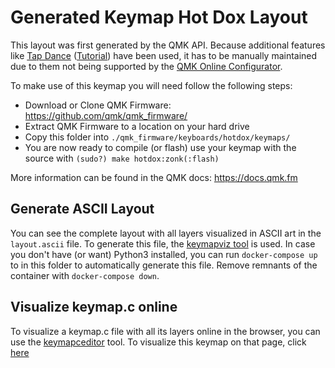 # Generated Keymap Hot Dox Layout

This layout was first generated by the QMK API. Because additional features like [Tap Dance](https://beta.docs.qmk.fm/features/feature_tap_dance) ([Tutorial](https://thomasbaart.nl/2018/12/13/qmk-basics-tap-dance/)) have been used, it has to be manually maintained due to them not being supported by the [QMK Online Configurator](https://config.qmk.fm/#/hotdox/LAYOUT_ergodox).

To make use of this keymap you will need follow the following steps:

* Download or Clone QMK Firmware: <https://github.com/qmk/qmk_firmware/>
* Extract QMK Firmware to a location on your hard drive
* Copy this folder into `./qmk_firmware/keyboards/hotdox/keymaps/`
* You are now ready to compile (or flash) use your keymap with the source with `(sudo?) make hotdox:zonk(:flash)`

More information can be found in the QMK docs: <https://docs.qmk.fm>

## Generate ASCII Layout

You can see the complete layout with all layers visualized in ASCII art in the `layout.ascii` file. To generate this file, the [keymapviz tool](https://github.com/yskoht/keymapviz) is used. In case you don't have (or want) Python3 installed, you can run `docker-compose up` to in this folder to automatically generate this file. Remove remnants of the container with `docker-compose down`.

## Visualize keymap.c online

To visualize a keymap.c file with all its layers online in the browser, you can use the [keymapceditor](http://ciantic.github.io/keymapceditor/) tool. To visualize this keymap on that page, click [here](http://ciantic.github.io/keymapceditor/#ergodox_ez|us|https%3A%2F%2Fraw.githubusercontent.com%2Fzawnk%2Fhotdox%2Fmaster%2Fkeymap.c)
